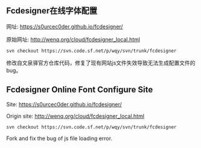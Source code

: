 ## Fcdesigner在线字体配置

网址: https://s0urcec0der.github.io/fcdesigner/

原始网址: http://wenq.org/cloud/fcdesigner_local.html

`svn checkout https://svn.code.sf.net/p/wqy/svn/trunk/fcdesigner`

修改自文泉驿官方仓库代码，修复了现有网站js文件失效导致无法生成配置文件的bug。

## Fcdesigner Online Font Configure Site

Site: https://s0urcec0der.github.io/fcdesigner/

Origin site: http://wenq.org/cloud/fcdesigner_local.html

`svn checkout https://svn.code.sf.net/p/wqy/svn/trunk/fcdesigner`

Fork and fix the bug of js file loading error.
